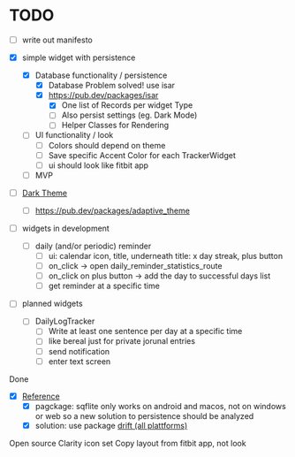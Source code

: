 # TODO

- [ ] write out manifesto

- [X] simple widget with persistence
  - [X] Database functionality / persistence
    - [X] Database Problem solved! use isar
    - [X] <https://pub.dev/packages/isar>
      - [X] One list of Records per widget Type
      - [ ] Also persist settings (eg. Dark Mode)
      - [ ] Helper Classes for Rendering
  - [ ] UI functionality / look
    - [ ] Colors should depend on theme
    - [ ] Save specific Accent Color for each TrackerWidget
    - [ ] ui should look like fitbit app
  - [ ] MVP

- [ ] [Dark Theme](https://medium.flutterdevs.com/implement-dark-mode-in-flutter-using-provider-158925112bf9)
  - [ ] <https://pub.dev/packages/adaptive_theme>

- [ ] widgets in development
  - [ ] daily (and/or periodic) reminder
    - [ ] ui: calendar icon, title, underneath title: x day streak, plus button
    - [ ] on_click -> open daily_reminder_statistics_route
    - [ ] on_click on plus button -> add the day to successful days list
    - [ ] get reminder at a specific time

- [ ] planned widgets
  - [ ] DailyLogTracker
    - [ ] Write at least one sentence per day at a specific time
    - [ ] like bereal just for private jorunal entries
    - [ ] send notification
    - [ ] enter text screen

Done

- [X] [Reference](https://docs.flutter.dev/cookbook/persistence/sqlite)
  - [X] pagckage: sqflite only works on android and macos, not on windows or web so a new solution to persistence should be analyzed
  - [X] solution: use package [drift (all plattforms)](https://drift.simonbinder.eu/docs/getting-started/)

Open source Clarity icon set
Copy layout from fitbit app, not look
